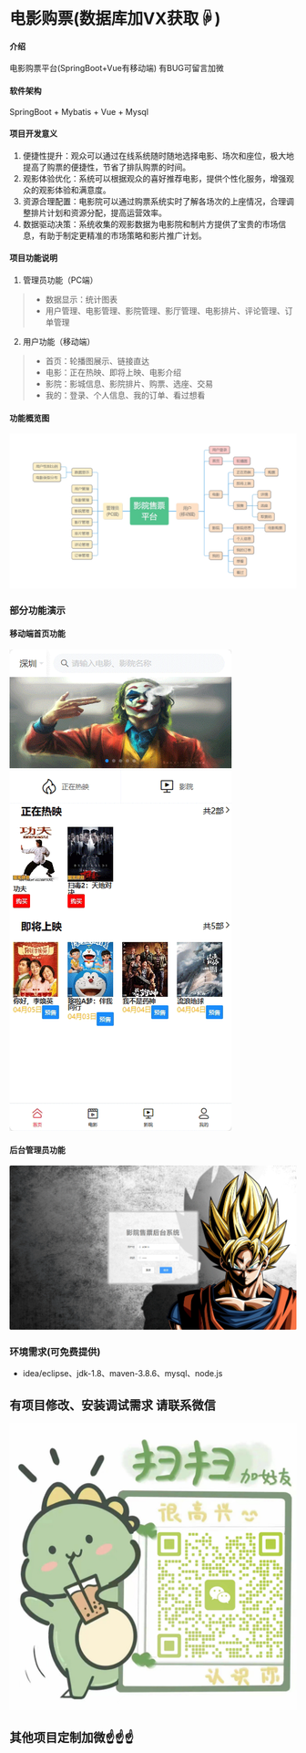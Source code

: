 # 电影购票(数据库加VX获取☟)

#### 介绍
电影购票平台(SpringBoot+Vue有移动端)
有BUG可留言加微

#### 软件架构
SpringBoot + Mybatis + Vue + Mysql


#### 项目开发意义

1.  便捷性提升：观众可以通过在线系统随时随地选择电影、场次和座位，极大地提高了购票的便捷性，节省了排队购票的时间。
2.  观影体验优化：系统可以根据观众的喜好推荐电影，提供个性化服务，增强观众的观影体验和满意度。
3.  资源合理配置：电影院可以通过购票系统实时了解各场次的上座情况，合理调整排片计划和资源分配，提高运营效率。
4.  数据驱动决策：系统收集的观影数据为电影院和制片方提供了宝贵的市场信息，有助于制定更精准的市场策略和影片推广计划。

#### 项目功能说明

1.  管理员功能（PC端）
> + 数据显示：统计图表
> + 用户管理、电影管理、影院管理、影厅管理、电影排片、评论管理、订单管理
2.  用户功能（移动端）
> + 首页：轮播图展示、链接直达
> + 电影：正在热映、即将上映、电影介绍
> + 影院：影城信息、影院排片、购票、选座、交易
> + 我的：登录、个人信息、我的订单、看过想看

#### 功能概览图
![输入图片说明](photo/%E5%8A%9F%E8%83%BD%E5%9B%BE.png)

### 部分功能演示
#### 移动端首页功能
![输入图片说明](photo/%E7%A7%BB%E5%8A%A8%E7%AB%AF%E9%A6%96%E9%A1%B5%E5%8A%9F%E8%83%BD.gif)

#### 后台管理员功能
![输入图片说明](photo/%E5%90%8E%E5%8F%B0%E7%AE%A1%E7%90%86%E5%91%98%E5%8A%9F%E8%83%BD.gif)


### 环境需求(可免费提供)
- idea/eclipse、jdk-1.8、maven-3.8.6、mysql、node.js


## 有项目修改、安装调试需求 请联系微信
![输入图片说明](photo/0-WeChat.png)

## 其他项目定制加微☝☝☝


